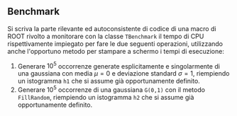 ## Benchmark

Si scriva la parte rilevante ed autoconsistente di codice di una macro di ROOT rivolto a monitorare con la classe `TBenchmark` il tempo di CPU rispettivamente impiegato per fare le due seguenti operazioni, utilizzando anche l'opportuno metodo per stampare a schermo i tempi di esecuzione:

1. Generare $10^5$ occorrenze generate esplicitamente e singolarmente di una gaussiana con media $\mu=0$ e deviazione standard $\sigma=1$, riempiendo un istogramma `h1` che si assume già opportunamente definito.
2. Generare $10^5$ occorrenze di una gaussiana `G(0,1)` con il metodo `FillRandom`, riempiendo un istogramma `h2` che si assume già opportunamente definito.
